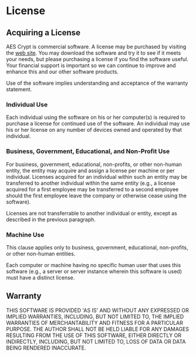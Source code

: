 # License

## Acquiring a License

AES Crypt is commercial software.  A license may be purchased by visiting the
[web site](https://www.aescrypt.com).  You may download the software and try it
to see if it meets your needs, but please purchasing a license if you find
the software useful.  Your financial support is important so we can
continue to improve and enhance this and our other software products.

Use of the software implies understanding and acceptance of the warranty
statement.

### Individual Use

Each individual using the software on his or her computer(s) is required to
purchase a license for continued use of the software.  An individual may use
his or her license on any number of devices owned and operated by that
individual.

### Business, Government, Educational, and Non-Profit Use

For business, government, educational, non-profits, or other non-human entity,
the entity may acquire and assign a license per machine or per individual.
Licenses acquired for an individual within such an entity may be transferred to
another individual within the same entity (e.g., a license acquired for a first
employee may be transferred to a second employee should the first employee
leave the company or otherwise cease using the software).

Licenses are not transferrable to another individual or entity, except as
described in the previous paragraph.

### Machine Use

This clause applies only to business, government, educational, non-profits,
or other non-human entities.

Each computer or machine having no specific human user that uses this software
(e.g., a server or server instance wherein this software is used) must have a
distinct license.

## Warranty

THIS SOFTWARE IS PROVIDED 'AS IS' AND WITHOUT ANY EXPRESSED OR IMPLIED
WARRANTIES, INCLUDING, BUT NOT LIMITED TO, THE IMPLIED WARRANTIES OF
MERCHANTABILITY AND FITNESS FOR A PARTICULAR PURPOSE. THE AUTHOR SHALL NOT BE
HELD LIABLE FOR ANY DAMAGES RESULTING FROM THE USE OF THIS SOFTWARE, EITHER
DIRECTLY OR INDIRECTLY, INCLUDING, BUT NOT LIMITED TO, LOSS OF DATA OR DATA
BEING RENDERED INACCURATE.
